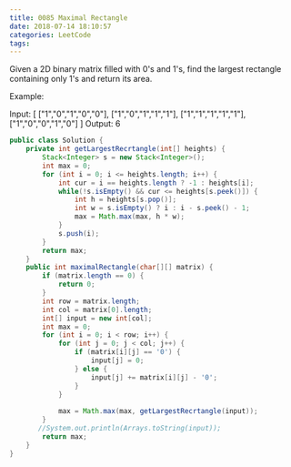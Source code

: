 ```yaml
---
title: 0085 Maximal Rectangle
date: 2018-07-14 18:10:57
categories: LeetCode
tags:
---
```


Given a 2D binary matrix filled with 0's and 1's, find the largest rectangle containing only 1's and return its area.

Example:

Input:
[
  ["1","0","1","0","0"],
  ["1","0","1","1","1"],
  ["1","1","1","1","1"],
  ["1","0","0","1","0"]
]
Output: 6


```java
public class Solution {
    private int getLargestRecrtangle(int[] heights) {
        Stack<Integer> s = new Stack<Integer>();
        int max = 0;
        for (int i = 0; i <= heights.length; i++) {
            int cur = i == heights.length ? -1 : heights[i];
            while(!s.isEmpty() && cur <= heights[s.peek()]) {
                int h = heights[s.pop()];
                int w = s.isEmpty() ? i : i - s.peek() - 1;
                max = Math.max(max, h * w);
            }
            s.push(i);
        }
        return max;
    }
    public int maximalRectangle(char[][] matrix) {
        if (matrix.length == 0) {
            return 0;
        }
        int row = matrix.length;
        int col = matrix[0].length;
        int[] input = new int[col];
        int max = 0;
        for (int i = 0; i < row; i++) {
            for (int j = 0; j < col; j++) {
                if (matrix[i][j] == '0') {
                    input[j] = 0;
                } else {
                    input[j] += matrix[i][j] - '0'; 
                }
            }
            
            max = Math.max(max, getLargestRecrtangle(input));
        }
       //System.out.println(Arrays.toString(input));
        return max;
    }
}
```
